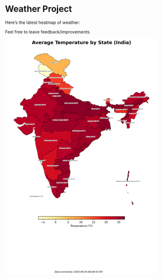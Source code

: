 # Weather Project

Here’s the latest heatmap of weather:

Feel free to leave feedback/improvements.

![India Heatmap](docs/assets/india_heatmap.png?v=D48D3F)

